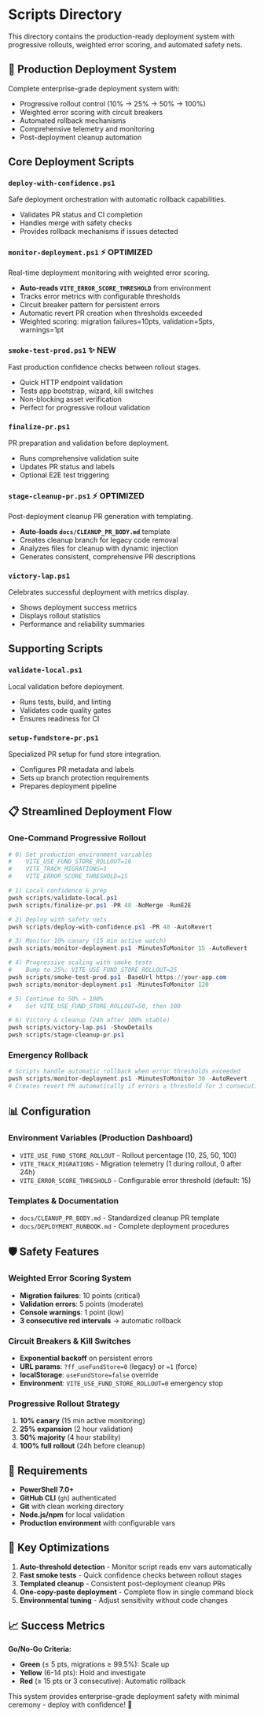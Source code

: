 # Scripts Directory

This directory contains the production-ready deployment system with progressive rollouts, weighted error scoring, and automated safety nets.

## 🚀 Production Deployment System

Complete enterprise-grade deployment system with:
- Progressive rollout control (10% → 25% → 50% → 100%)
- Weighted error scoring with circuit breakers
- Automated rollback mechanisms
- Comprehensive telemetry and monitoring
- Post-deployment cleanup automation

## Core Deployment Scripts

### `deploy-with-confidence.ps1`
Safe deployment orchestration with automatic rollback capabilities.
- Validates PR status and CI completion
- Handles merge with safety checks
- Provides rollback mechanisms if issues detected

### `monitor-deployment.ps1` ⚡ **OPTIMIZED**
Real-time deployment monitoring with weighted error scoring.
- **Auto-reads `VITE_ERROR_SCORE_THRESHOLD`** from environment
- Tracks error metrics with configurable thresholds
- Circuit breaker pattern for persistent errors  
- Automatic revert PR creation when thresholds exceeded
- Weighted scoring: migration failures=10pts, validation=5pts, warnings=1pt

### `smoke-test-prod.ps1` ✨ **NEW**
Fast production confidence checks between rollout stages.
- Quick HTTP endpoint validation
- Tests app bootstrap, wizard, kill switches
- Non-blocking asset verification
- Perfect for progressive rollout validation

### `finalize-pr.ps1`
PR preparation and validation before deployment.
- Runs comprehensive validation suite
- Updates PR status and labels
- Optional E2E test triggering

### `stage-cleanup-pr.ps1` ⚡ **OPTIMIZED**
Post-deployment cleanup PR generation with templating.
- **Auto-loads `docs/CLEANUP_PR_BODY.md`** template
- Creates cleanup branch for legacy code removal
- Analyzes files for cleanup with dynamic injection
- Generates consistent, comprehensive PR descriptions

### `victory-lap.ps1`
Celebrates successful deployment with metrics display.
- Shows deployment success metrics
- Displays rollout statistics
- Performance and reliability summaries

## Supporting Scripts

### `validate-local.ps1`
Local validation before deployment.
- Runs tests, build, and linting
- Validates code quality gates
- Ensures readiness for CI

### `setup-fundstore-pr.ps1`
Specialized PR setup for fund store integration.
- Configures PR metadata and labels
- Sets up branch protection requirements
- Prepares deployment pipeline

## 📋 Streamlined Deployment Flow

### One-Command Progressive Rollout
```powershell
# 0) Set production environment variables
#    VITE_USE_FUND_STORE_ROLLOUT=10
#    VITE_TRACK_MIGRATIONS=1
#    VITE_ERROR_SCORE_THRESHOLD=15

# 1) Local confidence & prep
pwsh scripts/validate-local.ps1
pwsh scripts/finalize-pr.ps1 -PR 48 -NoMerge -RunE2E

# 2) Deploy with safety nets
pwsh scripts/deploy-with-confidence.ps1 -PR 48 -AutoRevert

# 3) Monitor 10% canary (15 min active watch)
pwsh scripts/monitor-deployment.ps1 -MinutesToMonitor 15 -AutoRevert

# 4) Progressive scaling with smoke tests
#    Bump to 25%: VITE_USE_FUND_STORE_ROLLOUT=25
pwsh scripts/smoke-test-prod.ps1 -BaseUrl https://your-app.com
pwsh scripts/monitor-deployment.ps1 -MinutesToMonitor 120

# 5) Continue to 50% → 100%
#    Set VITE_USE_FUND_STORE_ROLLOUT=50, then 100

# 6) Victory & cleanup (24h after 100% stable)
pwsh scripts/victory-lap.ps1 -ShowDetails
pwsh scripts/stage-cleanup-pr.ps1
```

### Emergency Rollback
```powershell
# Scripts handle automatic rollback when error thresholds exceeded
pwsh scripts/monitor-deployment.ps1 -MinutesToMonitor 30 -AutoRevert
# Creates revert PR automatically if errors ≥ threshold for 3 consecutive checks
```

## 📊 Configuration

### Environment Variables (Production Dashboard)
- `VITE_USE_FUND_STORE_ROLLOUT` - Rollout percentage (10, 25, 50, 100)
- `VITE_TRACK_MIGRATIONS` - Migration telemetry (1 during rollout, 0 after 24h)
- `VITE_ERROR_SCORE_THRESHOLD` - Configurable error threshold (default: 15)

### Templates & Documentation
- `docs/CLEANUP_PR_BODY.md` - Standardized cleanup PR template
- `docs/DEPLOYMENT_RUNBOOK.md` - Complete deployment procedures

## 🛡 Safety Features

### Weighted Error Scoring System
- **Migration failures**: 10 points (critical)
- **Validation errors**: 5 points (moderate)
- **Console warnings**: 1 point (low)
- **3 consecutive red intervals** → automatic rollback

### Circuit Breakers & Kill Switches
- **Exponential backoff** on persistent errors
- **URL params**: `?ff_useFundStore=0` (legacy) or `=1` (force)
- **localStorage**: `useFundStore=false` override
- **Environment**: `VITE_USE_FUND_STORE_ROLLOUT=0` emergency stop

### Progressive Rollout Strategy
1. **10% canary** (15 min active monitoring)
2. **25% expansion** (2 hour validation)  
3. **50% majority** (4 hour stability)
4. **100% full rollout** (24h before cleanup)

## 🔧 Requirements

- **PowerShell 7.0+**
- **GitHub CLI** (`gh`) authenticated
- **Git** with clean working directory
- **Node.js/npm** for local validation
- **Production environment** with configurable vars

## 🎯 Key Optimizations

1. **Auto-threshold detection** - Monitor script reads env vars automatically
2. **Fast smoke tests** - Quick confidence checks between rollout stages  
3. **Templated cleanup** - Consistent post-deployment cleanup PRs
4. **One-copy-paste deployment** - Complete flow in single command block
5. **Environmental tuning** - Adjust sensitivity without code changes

## 📈 Success Metrics

**Go/No-Go Criteria:**
- **Green** (≤ 5 pts, migrations ≥ 99.5%): Scale up
- **Yellow** (6-14 pts): Hold and investigate
- **Red** (≥ 15 pts or 3 consecutive): Automatic rollback

This system provides enterprise-grade deployment safety with minimal ceremony - deploy with confidence! 🚀

